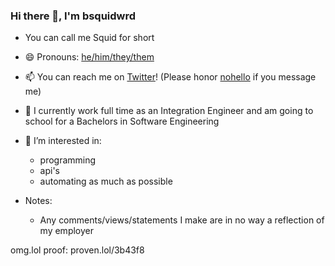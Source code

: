 ### Hi there 👋, I'm bsquidwrd
- You can call me Squid for short
- 😄 Pronouns: [he/him/they/them](https://en.pronouns.page/@bsquidwrd)
- 📫 You can reach me on [Twitter](https://twitter.com/bsquidwrd)! (Please honor [nohello](https://nohello.net/) if you message me)
- 📖 I currently work full time as an Integration Engineer and am going to school for a Bachelors in Software Engineering
- 👀 I’m interested in:
  - programming
  - api's
  - automating as much as possible

- Notes:
  - Any comments/views/statements I make are in no way a reflection of my employer

<!--
**bsquidwrd/bsquidwrd** is a ✨ _special_ ✨ repository because its `README.md` (this file) appears on your GitHub profile.

Here are some ideas to get you started:

- 🔭 I’m currently working on ...
- 🌱 I’m currently learning ...
- 👯 I’m looking to collaborate on ...
- 🤔 I’m looking for help with ...
- 💬 Ask me about ...
- 📫 How to reach me: ...
- 😄 Pronouns: ...
- ⚡ Fun fact: ...
-->

omg.lol proof: proven.lol/3b43f8 

